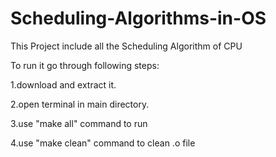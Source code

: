 # Scheduling-Algorithms-in-OS

This Project include all the Scheduling Algorithm of CPU 

To run it go through following steps:

1.download and extract it.

2.open terminal in main directory.

3.use "make all" command to run

4.use "make clean" command to clean .o file
